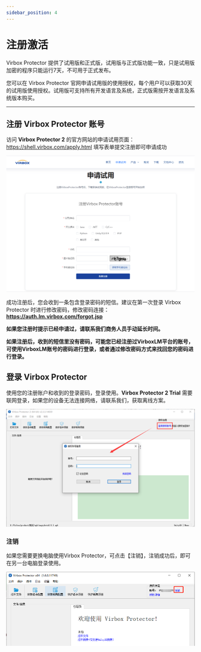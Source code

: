 ```yaml
---
sidebar_position: 4
---
```


# 注册激活

Virbox Protector 提供了试用版和正式版，试用版与正式版功能一致，只是试用版加密的程序只能运行7天，不可用于正式发布。

您可以在 Virbox Protector 官网申请试用版的使用授权，每个用户可以获取30天的试用版使用授权。试用版可支持所有开发语言及系统，正式版需按开发语言及系统版本购买。

------

## 注册 Virbox Protector 账号

访问 **Virbox Protector 2** 的官方网站的申请试用页面：https://shell.virbox.com/apply.html 填写表单提交注册即可申请成功

![img](注册激活.assets/apply-trail.png)

成功注册后，您会收到一条包含登录密码的短信。建议在第一次登录 Virbox Protector 时进行修改密码，修改密码连接：**https://auth.lm.virbox.com/forgot.jsp**

**如果您注册时提示已经申请过，请联系我们商务人员手动延长时间。**

**如果注册后，收到的短信里没有密码，可能您已经注册过VirboxLM平台的账号，可使用VirboxLM账号的密码进行登录，或者通过修改密码方式来找回您的密码进行登录。**

##  登录 Virbox Protector

使用您的注册账户和收到的登录密码，登录使用。**Virbox Protector 2 Trial** 需要联网登录，如果您的设备无法连接网络，请联系我们，获取离线方案。

![img](注册激活.assets/login.png)

### **注销**

如果您需要更换电脑使用Virbox Protector，可点击【注销】，注销成功后，即可在另一台电脑登录使用。

![img](注册激活.assets/image2020-6-22_11-56-56.png)

